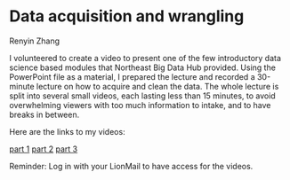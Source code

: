 # Data acquisition and wrangling

Renyin Zhang

I volunteered to create a video to present one of the few introductory data science based modules that Northeast Big Data Hub provided. Using the PowerPoint file as a material, I prepared the lecture and recorded a 30-minute lecture on how to acquire and clean the data. The whole lecture is split into several small videos, each lasting less than 15 minutes, to avoid overwhelming viewers with too much information to intake, and to have breaks in between. 

Here are the links to my videos:

[part 1](https://drive.google.com/file/d/1Z-MtIB0RiirjJ4fDVfXwzoTBPMBq8IeU/view?usp=sharing)
[part 2](https://drive.google.com/file/d/1M3LyJRkvzA5XT70NYEUJHAGU-x0k9DFi/view?usp=sharing)
[part 3](https://drive.google.com/file/d/1OCwhcmh4lRfHRUeXlGDvHjn1ENq4hTkG/view?usp=sharing)

Reminder: Log in with your LionMail to have access for the videos.
